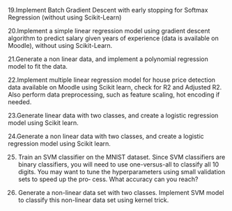19.Implement Batch Gradient Descent with early stopping for Softmax Regression (without using Scikit-Learn)

20.Implement a simple linear regression model using gradient descent algorithm to predict salary given years of experience (data is available on Moodle), without using Scikit-Learn.

21.Generate a non linear data, and implement a polynomial regression model to fit the data.

22.Implement multiple linear regression model for house price detection data available on Moodle using Scikit learn, check for R2 and Adjusted R2. Also perform data preprocessing, such as feature scaling, hot encoding if needed.

23.Generate linear data with two classes, and create a logistic regression model using Scikit learn.

24.Generate a non linear data with two classes, and create a logistic regression model using Scikit learn.

25. Train an SVM classifier on the MNIST dataset. Since SVM classifiers are binary classifiers, you will need to use one-versus-all to classify all 10 digits. You may want to tune the hyperparameters using small validation sets to speed up the pro‐ cess. What accuracy can you reach?

26. Generate a non-linear data set with two classes. Implement SVM model to
classify this non-linear data set using kernel trick.
